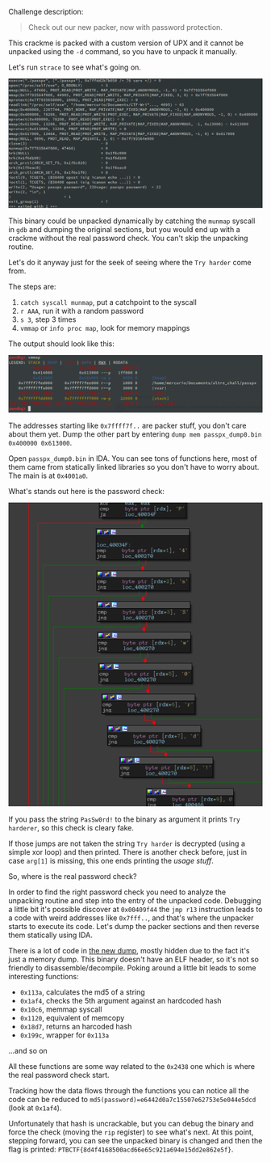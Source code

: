 Challenge description:

> Check out our new packer, now with password protection.

This crackme is packed with a custom version of UPX and it cannot be unpacked using the `-d` command, so you have to unpack it manually.

Let's run `strace` to see what's going on.

![alt text](strace.png)

This binary could be unpacked dynamically by catching the `munmap` syscall in `gdb` and dumping the original sections, but you would end up with a crackme without the real password check. You can't skip the unpacking routine.

Let's do it anyway just for the seek of seeing where the `Try harder` come from.

The steps are:
1. `catch syscall munmap`, put a catchpoint to the syscall
2. `r AAA`, run it with a random password
3. `s 3`, step 3 times
4. `vmmap` or `info proc map`, look for memory mappings

The output should look like this:

![alt text](proc_map.png)

The addresses starting like `0x7ffff7f..` are packer stuff, you don't care about them yet. Dump the other part by entering `dump mem passpx_dump0.bin 0x400000 0x613000`.

Open `passpx_dump0.bin` in IDA. You can see tons of functions here, most of them came from statically linked libraries so you don't have to worry about.
The main is at `0x4001a0`.

What's stands out here is the password check:

![alt text](fake_check.png)

If you pass the string `PasSw0rd!` to the binary as argument it prints `Try harderer`, so this check is cleary fake.

If those jumps are not taken the string `Try harder` is decrypted (using a simple xor loop) and then printed.
There is another check before, just in case `arg[1]` is missing, this one ends printing the _usage stuff_.

So, where is the real password check?

In order to find the right password check you need to analyze the unpacking routine and step into the entry of the unpacked code.
Debugging a little bit it's possible discover at `0x00409f44` the `jmp r13` instruction leads to a code with weird addresses like `0x7fff..`, and that's where the unpacker starts to execute its code. Let's dump the packer sections and then reverse them statically using IDA.

There is a lot of code in [the new dump](passpx_dump1.bin), mostly hidden due to the fact it's just a memory dump. This binary doesn't have an ELF header, so it's not so friendly to disassemble/decompile.
Poking around a little bit leads to some interesting functions:
* `0x113a`, calculates the md5 of a string
* `0x1af4`, checks the 5th argument against an hardcoded hash
* `0x10c6`, memmap syscall
* `0x1120`, equivalent of memcopy
* `0x18d7`, returns an harcoded hash
* `0x199c`, wrapper for `0x113a`

...and so on

All these functions are some way related to the `0x2438` one which is where the real password check start.

Tracking how the data flows through the functions you can notice all the code can be reduced to `md5(password)=e6442d0a7c15507e62753e5e044e5dcd` (look at `0x1af4`). 

Unfortunately that hash is uncrackable, but you can debug the binary and force the check (moving the `rip` register) to see what's next.
At this point, stepping forward, you can see the unpacked binary is changed and then the flag is printed: `PTBCTF{8d4f4168500acd66e65c921a694e15dd2e862e5f}`.